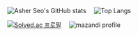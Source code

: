 ![Asher Seo's GitHub stats](https://github-readme-stats.vercel.app/api?username=beomxtone&hide=contribs,prs&show_icons=true)
 ![Top Langs](https://github-readme-stats.vercel.app/api/top-langs/?username=beomxtone&layout=compact)

[![Solved.ac 프로필](http://mazassumnida.wtf/api/v2/generate_badge?boj=beomxtone)](https://solved.ac/beomxtone)
 ![mazandi profile](http://mazandi.herokuapp.com/api?handle=beomxtone&theme=warm)
